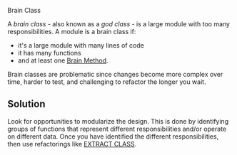 Brain Class

A *brain class* - also known as a *god class* - is a large module with too many responsibilities. A module is a brain class if:

- it's a large module with many lines of code
- it has many functions
- and at least one [Brain Method](./brain-method.md).

Brain classes are problematic since changes become more complex over time, harder to test, and challenging to refactor the longer you wait.

## Solution

Look for opportunities to modularize the design. This is done by
identifying groups of functions that represent different responsibilities and/or operate
on different data.
Once you have identified the different responsibilities, then use refactorings
like [EXTRACT CLASS](https://refactoring.com/catalog/extractClass.html).
